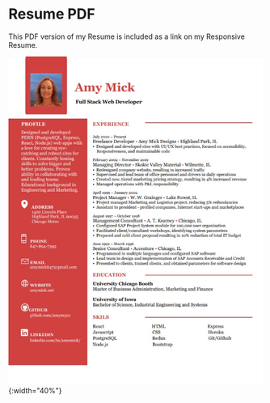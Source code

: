 # Resume PDF

This PDF version of my Resume is included as a link on my Responsive Resume.

![Resume PDF](https://github.com/amym321/Resume-PDF/blob/master/ResumePDF.jpg) {:width="40%"} 